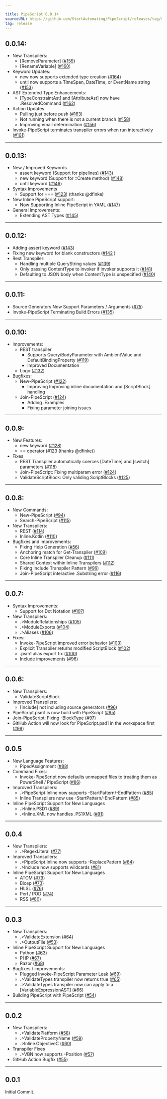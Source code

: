 ```yaml
---

title: PipeScript 0.0.14
sourceURL: https://github.com/StartAutomating/PipeScript/releases/tag/v0.0.14
tag: release
---
```

## 0.0.14:
* New Transpilers:
  * [RemoveParameter] ([#159](https://github.com/StartAutomating/PipeScript/issues/159))
  * [RenameVariable] ([#160](https://github.com/StartAutomating/PipeScript/issues/160))  
* Keyword Updates:
  * new now supports extended type creation ([#164](https://github.com/StartAutomating/PipeScript/issues/164))
  * until now supports a TimeSpan, DateTime, or EventName string ([#153](https://github.com/StartAutomating/PipeScript/issues/153))
* AST Extended Type Enhancements:
  * [TypeConstraintAst] and [AttributeAst] now have .ResolvedCommand ([#162](https://github.com/StartAutomating/PipeScript/issues/162))
* Action Updates
  * Pulling just before push ([#163](https://github.com/StartAutomating/PipeScript/issues/163))
  * Not running when there is not a current branch ([#158](https://github.com/StartAutomating/PipeScript/issues/158))
  * Improving email determination ([#156](https://github.com/StartAutomating/PipeScript/issues/156))
* Invoke-PipeScript terminates transpiler errors when run interactively ([#161](https://github.com/StartAutomating/PipeScript/issues/161))
---

## 0.0.13:
* New / Improved Keywords 
  * assert keyword (Support for pipelines) ([#143](https://github.com/StartAutomating/PipeScript/issues/143))
  * new keyword (Support for ::Create method) ([#148](https://github.com/StartAutomating/PipeScript/issues/148))
  * until keyword ([#146](https://github.com/StartAutomating/PipeScript/issues/146)) 
* Syntax Improvements
  * Support for === ([#123](https://github.com/StartAutomating/PipeScript/issues/123)) (thanks @dfinke)
* New Inline PipeScript support:
  * Now Supporting Inline PipeScript in YAML ([#147](https://github.com/StartAutomating/PipeScript/issues/147))
* General Improvements:
  * Extending AST Types ([#145](https://github.com/StartAutomating/PipeScript/issues/145))
---

## 0.0.12:
* Adding assert keyword ([#143](https://github.com/StartAutomating/PipeScript/issues/143))
* Fixing new keyword for blank constructors ([#142](https://github.com/StartAutomating/PipeScript/issues/142) )
* Rest Transpiler:
  * Handling multiple QueryString values ([#139](https://github.com/StartAutomating/PipeScript/issues/139))
  * Only passing ContentType to invoker if invoker supports it ([#141](https://github.com/StartAutomating/PipeScript/issues/141))
  * Defaulting to JSON body when ContentType is unspecified ([#140](https://github.com/StartAutomating/PipeScript/issues/140))
---

## 0.0.11:
* Source Generators Now Support Parameters / Arguments ([#75](https://github.com/StartAutomating/PipeScript/issues/75))
* Invoke-PipeScript Terminating Build Errors ([#135](https://github.com/StartAutomating/PipeScript/issues/135))
---

## 0.0.10:
* Improvements:
  * REST transpiler
    * Supports Query/BodyParameter with AmbientValue and DefaultBindingProperty ([#119](https://github.com/StartAutomating/PipeScript/issues/119))
    * Improved Documentation
  * Logo ([#132](https://github.com/StartAutomating/PipeScript/issues/132))
* Bugfixes:
  * New-PipeScript ([#122](https://github.com/StartAutomating/PipeScript/issues/122))
    * Improving Improving inline documentation and [ScriptBlock] handling
  * Join-PipeScript ([#124](https://github.com/StartAutomating/PipeScript/issues/124))
    * Adding .Examples
    * Fixing parameter joining issues
---

## 0.0.9:
* New Features:
  * new keyword ([#128](https://github.com/StartAutomating/PipeScript/issues/128))
  * == operator ([#123](https://github.com/StartAutomating/PipeScript/issues/123) (thanks @dfinke))
* Fixes
  * REST Transpiler automatically coerces [DateTime] and [switch] parameters ([#118](https://github.com/StartAutomating/PipeScript/issues/118))
  * Join-PipeScript:  Fixing multiparam error ([#124](https://github.com/StartAutomating/PipeScript/issues/124))
  * ValidateScriptBlock:  Only validing ScriptBlocks ([#125](https://github.com/StartAutomating/PipeScript/issues/125))
---
## 0.0.8:
* New Commands:
  * New-PipeScript ([#94](https://github.com/StartAutomating/PipeScript/issues/94))
  * Search-PipeScript ([#115](https://github.com/StartAutomating/PipeScript/issues/115))
* New Transpilers:
  * REST ([#114](https://github.com/StartAutomating/PipeScript/issues/114))
  * Inline.Kotlin ([#110](https://github.com/StartAutomating/PipeScript/issues/110))
* Bugfixes and improvements:
  * Fixing Help Generation ([#56](https://github.com/StartAutomating/PipeScript/issues/56))
  * Anchoring match for Get-Transpiler ([#109](https://github.com/StartAutomating/PipeScript/issues/109))
  * Core Inline Transpiler Cleanup ([#111](https://github.com/StartAutomating/PipeScript/issues/111))
  * Shared Context within Inline Transpilers ([#112](https://github.com/StartAutomating/PipeScript/issues/112))
  * Fixing Include Transpiler Pattern ([#96](https://github.com/StartAutomating/PipeScript/issues/96))
  * Join-PipeScript interactive .Substring error ([#116](https://github.com/StartAutomating/PipeScript/issues/116))
---

## 0.0.7:
* Syntax Improvements:
  * Support for Dot Notation ([#107](https://github.com/StartAutomating/PipeScript/issues/107))
* New Transpilers:
  * .>ModuleRelationships ([#105](https://github.com/StartAutomating/PipeScript/issues/105))
  * .>ModuleExports ([#104](https://github.com/StartAutomating/PipeScript/issues/104))
  * .>Aliases ([#106](https://github.com/StartAutomating/PipeScript/issues/106))
* Fixes:
  * Invoke-PipeScript improved error behavior ([#103](https://github.com/StartAutomating/PipeScript/issues/103))
  * Explicit Transpiler returns modified ScriptBlock ([#102](https://github.com/StartAutomating/PipeScript/issues/102))
  * .psm1 alias export fix ([#100](https://github.com/StartAutomating/PipeScript/issues/100))
  * Include improvements ([#96](https://github.com/StartAutomating/PipeScript/issues/96))
---

## 0.0.6:
* New Transpilers:
  * ValidateScriptBlock
* Improved Transpilers:
  * [Include] not including source generators ([#96](https://github.com/StartAutomating/PipeScript/issues/96))
* PipeScript.psm1 is now build with PipeScript ([#95](https://github.com/StartAutomating/PipeScript/issues/95))
* Join-PipeScript:  Fixing -BlockType ([#97](https://github.com/StartAutomating/PipeScript/issues/97))
* GitHub Action will now look for PipeScript.psd1 in the workspace first ([#98](https://github.com/StartAutomating/PipeScript/issues/98))
---

## 0.0.5
* New Language Features:
  * PipedAssignment ([#88](https://github.com/StartAutomating/PipeScript/issues/88))
* Command Fixes:
  * Invoke-PipeScript now defaults unmapped files to treating them as PowerShell / PipeScript ([#86](https://github.com/StartAutomating/PipeScript/issues/86))
* Improved Transpilers:
  * .>PipeScript.Inline now supports -StartPattern/-EndPattern ([#85](https://github.com/StartAutomating/PipeScript/issues/85))
  * Inline Transpilers now use -StartPattern/-EndPattern ([#85](https://github.com/StartAutomating/PipeScript/issues/85))
* Inline PipeScript Support for New Languages
  * .>Inline.PSD1 ([#89](https://github.com/StartAutomating/PipeScript/issues/89))
  * .>Inline.XML now handles .PS1XML ([#91](https://github.com/StartAutomating/PipeScript/issues/91))
---

## 0.0.4
* New Transpilers:
  * .>RegexLiteral ([#77](https://github.com/StartAutomating/PipeScript/issues/77))
* Improved Transpilers:
  * .>PipeScript.Inline now supports -ReplacePattern ([#84](https://github.com/StartAutomating/PipeScript/issues/84))
  * .>Include now supports wildcards ([#81](https://github.com/StartAutomating/PipeScript/issues/81))
* Inline PipeScript Support for New Languages
  * ATOM ([#79](https://github.com/StartAutomating/PipeScript/issues/79))
  * Bicep ([#73](https://github.com/StartAutomating/PipeScript/issues/73))
  * HLSL ([#76](https://github.com/StartAutomating/PipeScript/issues/76))
  * Perl / POD ([#74](https://github.com/StartAutomating/PipeScript/issues/74))
  * RSS ([#80](https://github.com/StartAutomating/PipeScript/issues/80))

---
## 0.0.3
* New Transpilers:
  * .>ValidateExtension ([#64](https://github.com/StartAutomating/PipeScript/issues/64))
  * .>OutputFile ([#53](https://github.com/StartAutomating/PipeScript/issues/53))
* Inline PipeScript Support for New Languages
  * Python ([#63](https://github.com/StartAutomating/PipeScript/issues/63))
  * PHP ([#67](https://github.com/StartAutomating/PipeScript/issues/67))
  * Razor ([#68](https://github.com/StartAutomating/PipeScript/issues/68))
* Bugfixes / improvements:
  * Plugged Invoke-PipeScript Parameter Leak ([#69](https://github.com/StartAutomating/PipeScript/issues/69))
  * .>ValidateTypes transpiler now returns true ([#65](https://github.com/StartAutomating/PipeScript/issues/65))
  * .>ValidateTypes transpiler now can apply to a [VariableExpressionAST] ([#66](https://github.com/StartAutomating/PipeScript/issues/66))
* Building PipeScript with PipeScript ([#54](https://github.com/StartAutomating/PipeScript/issues/54))
---

## 0.0.2
* New Transpilers:
  * .>ValidatePlatform ([#58](https://github.com/StartAutomating/PipeScript/issues/58))
  * .>ValidatePropertyName ([#59](https://github.com/StartAutomating/PipeScript/issues/59))
  * .>Inline.ObjectiveC ([#60](https://github.com/StartAutomating/PipeScript/issues/60))
* Transpiler Fixes
  * .>VBN now supports -Position ([#57](https://github.com/StartAutomating/PipeScript/issues/57))
* GitHub Action Bugfix ([#55](https://github.com/StartAutomating/PipeScript/issues/55))
---
## 0.0.1
Initial Commit.
